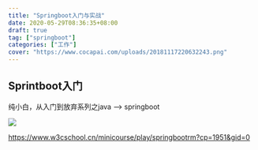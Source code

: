 ```yaml
---
title: "Springboot入门与实战"
date: 2020-05-29T08:36:35+08:00
draft: true
tag: ["springboot"]
categories: ["工作"]
cover: "https://www.cocapai.com/uploads/20181117220632243.png"
---
```


## Sprintboot入门

纯小白，从入门到放弃系列之java —> springboot

![](https://www.cocapai.com/uploads/20181117220632243.png)

https://www.w3cschool.cn/minicourse/play/springbootrm?cp=1951&gid=0